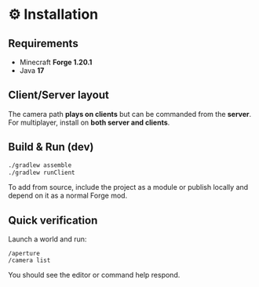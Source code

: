 # ⚙️ Installation

## Requirements
- Minecraft **Forge 1.20.1**
- Java **17**

## Client/Server layout
The camera path **plays on clients** but can be commanded from the **server**. For multiplayer, install on **both server and clients**.

## Build & Run (dev)
```bash
./gradlew assemble
./gradlew runClient
```
To add from source, include the project as a module or publish locally and depend on it as a normal Forge mod.

## Quick verification
Launch a world and run:
```
/aperture
/camera list
```
You should see the editor or command help respond.
